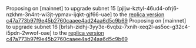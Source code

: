 Proposing on [mainnet] to upgrade subnet 15 [pjljw-kztyl-46ud4-ofrj6-nzkhm-3n4nt-wi3jt-ypmav-ijqkt-gjf66-uae] to the [replica version c47a773b97f9e45b2760caaee4ad24aa6d5c9b69](https://github.com/dfinity/ic/commit/074feaa2c6cd61f98042ed4adde0a6d913387ff2)
Proposing on [mainnet] to upgrade subnet 16 [brlsh-zidhj-3yy3e-6vqbz-7xnih-xeq2l-as5oc-g32c4-i5pdn-2wwof-oae] to the [replica version c47a773b97f9e45b2760caaee4ad24aa6d5c9b69](https://github.com/dfinity/ic/commit/074feaa2c6cd61f98042ed4adde0a6d913387ff2)

